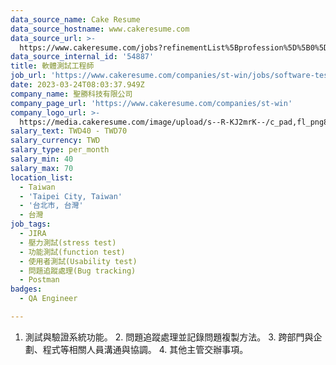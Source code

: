 ```yaml
---
data_source_name: Cake Resume
data_source_hostname: www.cakeresume.com
data_source_url: >-
  https://www.cakeresume.com/jobs?refinementList%5Bprofession%5D%5B0%5D=engineering_qa-engineer&refinementList%5Bsalary_type%5D=per_month&refinementList%5Bsalary_currency%5D=TWD&range%5Bsalary_range%5D%5Bmax%5D=600000
data_source_internal_id: '54887'
title: 軟體測試工程師
job_url: 'https://www.cakeresume.com/companies/st-win/jobs/software-test-engineer-94bdb3'
date: 2023-03-24T08:03:37.949Z
company_name: 聖勝科技有限公司
company_page_url: 'https://www.cakeresume.com/companies/st-win'
company_logo_url: >-
  https://media.cakeresume.com/image/upload/s--R-KJ2mrK--/c_pad,fl_png8,h_200,w_200/v1653966672/dzaoctwnfg2rfur7y4am.png
salary_text: TWD40 - TWD70
salary_currency: TWD
salary_type: per_month
salary_min: 40
salary_max: 70
location_list:
  - Taiwan
  - 'Taipei City, Taiwan'
  - '台北市, 台灣'
  - 台灣
job_tags:
  - JIRA
  - 壓力測試(stress test)
  - 功能測試(function test)
  - 使用者測試(Usability test)
  - 問題追蹤處理(Bug tracking)
  - Postman
badges:
  - QA Engineer

---
```


1. 測試與驗證系統功能。 2. 問題追蹤處理並記錄問題複製方法。 3. 跨部門與企劃、程式等相關人員溝通與協調。 4. 其他主管交辦事項。